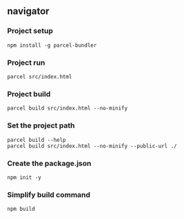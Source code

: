 ## navigator

### Project setup
```
npm install -g parcel-bundler
```

### Project run
```
parcel src/index.html
```

### Project build
```
parcel build src/index.html --no-minify
```

### Set the project path
```
parcel build --help
parcel build src/index.html --no-minify --public-url ./
```

### Create the package.json
```
npm init -y
```

### Simplify build command
```
npm build
```
